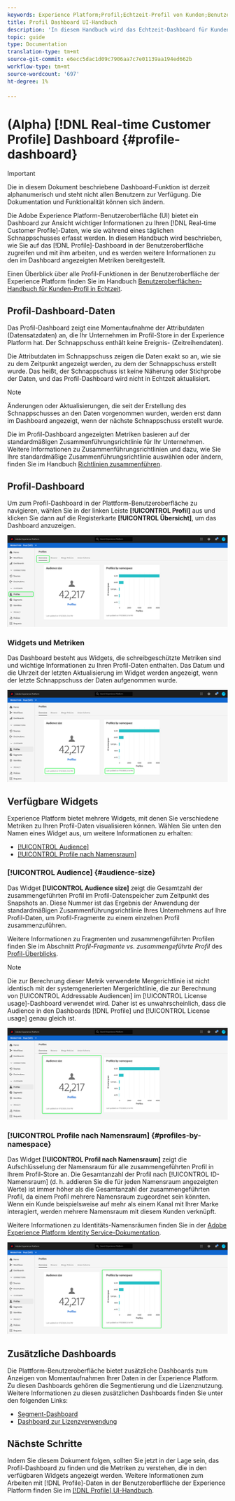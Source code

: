 ```yaml
---
keywords: Experience Platform;Profil;Echtzeit-Profil von Kunden;Benutzeroberfläche;Anpassung;Profil-Dashboard;Dashboard
title: Profil Dashboard UI-Handbuch
description: 'In diesem Handbuch wird das Echtzeit-Dashboard für Kundendaten in der Adobe Experience Platform-Benutzeroberfläche beschrieben. '
topic: guide
type: Documentation
translation-type: tm+mt
source-git-commit: e6ecc5dac1d09c7906aa7c7e01139aa194ed662b
workflow-type: tm+mt
source-wordcount: '697'
ht-degree: 1%

---
```



# (Alpha) [!DNL Real-time Customer Profile] Dashboard {#profile-dashboard}

>[!IMPORTANT]
>
>Die in diesem Dokument beschriebene Dashboard-Funktion ist derzeit alphanumerisch und steht nicht allen Benutzern zur Verfügung. Die Dokumentation und Funktionalität können sich ändern.

Die Adobe Experience Platform-Benutzeroberfläche (UI) bietet ein Dashboard zur Ansicht wichtiger Informationen zu Ihren [!DNL Real-time Customer Profile]-Daten, wie sie während eines täglichen Schnappschusses erfasst werden. In diesem Handbuch wird beschrieben, wie Sie auf das [!DNL Profile]-Dashboard in der Benutzeroberfläche zugreifen und mit ihm arbeiten, und es werden weitere Informationen zu den im Dashboard angezeigten Metriken bereitgestellt.

Einen Überblick über alle Profil-Funktionen in der Benutzeroberfläche der Experience Platform finden Sie im Handbuch [Benutzeroberflächen-Handbuch für Kunden-Profil in Echtzeit](user-guide.md).

## Profil-Dashboard-Daten

Das Profil-Dashboard zeigt eine Momentaufnahme der Attributdaten (Datensatzdaten) an, die Ihr Unternehmen im Profil-Store in der Experience Platform hat. Der Schnappschuss enthält keine Ereignis- (Zeitreihendaten).

Die Attributdaten im Schnappschuss zeigen die Daten exakt so an, wie sie zu dem Zeitpunkt angezeigt werden, zu dem der Schnappschuss erstellt wurde. Das heißt, der Schnappschuss ist keine Näherung oder Stichprobe der Daten, und das Profil-Dashboard wird nicht in Echtzeit aktualisiert.

>[!NOTE]
>
>Änderungen oder Aktualisierungen, die seit der Erstellung des Schnappschusses an den Daten vorgenommen wurden, werden erst dann im Dashboard angezeigt, wenn der nächste Schnappschuss erstellt wurde.

Die im Profil-Dashboard angezeigten Metriken basieren auf der standardmäßigen Zusammenführungsrichtlinie für Ihr Unternehmen. Weitere Informationen zu Zusammenführungsrichtlinien und dazu, wie Sie Ihre standardmäßige Zusammenführungsrichtlinie auswählen oder ändern, finden Sie im Handbuch [Richtlinien zusammenführen](merge-policies.md).

## Profil-Dashboard

Um zum Profil-Dashboard in der Plattform-Benutzeroberfläche zu navigieren, wählen Sie in der linken Leiste **[!UICONTROL Profil]** aus und klicken Sie dann auf die Registerkarte **[!UICONTROL Übersicht]**, um das Dashboard anzuzeigen.

![](../images/profile-dashboard/dashboard-overview.png)

### Widgets und Metriken

Das Dashboard besteht aus Widgets, die schreibgeschützte Metriken sind und wichtige Informationen zu Ihren Profil-Daten enthalten. Das Datum und die Uhrzeit der letzten Aktualisierung im Widget werden angezeigt, wenn der letzte Schnappschuss der Daten aufgenommen wurde.

![](../images/profile-dashboard/dashboard-timestamp.png)

## Verfügbare Widgets

Experience Platform bietet mehrere Widgets, mit denen Sie verschiedene Metriken zu Ihren Profil-Daten visualisieren können. Wählen Sie unten den Namen eines Widget aus, um weitere Informationen zu erhalten:

* [[!UICONTROL Audience]](#audience-size)
* [[!UICONTROL Profile nach Namensraum]](#profiles-by-namespace)

### [!UICONTROL Audience] {#audience-size}

Das Widget **[!UICONTROL Audience size]** zeigt die Gesamtzahl der zusammengeführten Profil im Profil-Datenspeicher zum Zeitpunkt des Snapshots an. Diese Nummer ist das Ergebnis der Anwendung der standardmäßigen Zusammenführungsrichtlinie Ihres Unternehmens auf Ihre Profil-Daten, um Profil-Fragmente zu einem einzelnen Profil zusammenzuführen.

Weitere Informationen zu Fragmenten und zusammengeführten Profilen finden Sie im Abschnitt *Profil-Fragmente vs. zusammengeführte Profil* des [Profil-Überblicks](../home.md).

>[!NOTE]
>
>Die zur Berechnung dieser Metrik verwendete Mergerichtlinie ist nicht identisch mit der systemgenerierten Mergerichtlinie, die zur Berechnung von [!UICONTROL Addressable Audiencen] im [!UICONTROL License usage]-Dashboard verwendet wird. Daher ist es unwahrscheinlich, dass die Audience in den Dashboards [!DNL Profile] und [!UICONTROL License usage] genau gleich ist.

![](../images/profile-dashboard/audience-size.png)

### [!UICONTROL Profile nach Namensraum] {#profiles-by-namespace}

Das Widget **[!UICONTROL Profil nach Namensraum]** zeigt die Aufschlüsselung der Namensraum für alle zusammengeführten Profil in Ihrem Profil-Store an. Die Gesamtanzahl der Profil nach [!UICONTROL ID-Namensraum] (d. h. addieren Sie die für jeden Namensraum angezeigten Werte) ist immer höher als die Gesamtanzahl der zusammengeführten Profil, da einem Profil mehrere Namensraum zugeordnet sein könnten. Wenn ein Kunde beispielsweise auf mehr als einem Kanal mit Ihrer Marke interagiert, werden mehrere Namensraum mit diesem Kunden verknüpft.

Weitere Informationen zu Identitäts-Namensräumen finden Sie in der [Adobe Experience Platform Identity Service-Dokumentation](../../identity-service/home.md).

![](../images/profile-dashboard/profiles-by-namespace.png)

## Zusätzliche Dashboards

Die Plattform-Benutzeroberfläche bietet zusätzliche Dashboards zum Anzeigen von Momentaufnahmen Ihrer Daten in der Experience Platform. Zu diesen Dashboards gehören die Segmentierung und die Lizenznutzung. Weitere Informationen zu diesen zusätzlichen Dashboards finden Sie unter den folgenden Links:

* [Segment-Dashboard](../../segmentation/ui/segment-dashboard.md)
* [Dashboard zur Lizenzverwendung](../../landing/license-usage-dashboard.md)

## Nächste Schritte

Indem Sie diesem Dokument folgen, sollten Sie jetzt in der Lage sein, das Profil-Dashboard zu finden und die Metriken zu verstehen, die in den verfügbaren Widgets angezeigt werden. Weitere Informationen zum Arbeiten mit [!DNL Profile]-Daten in der Benutzeroberfläche der Experience Platform finden Sie im [[!DNL Profile] UI-Handbuch](user-guide.md).